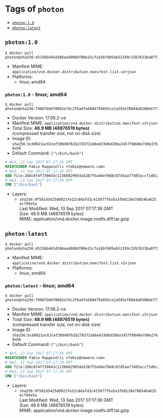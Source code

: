 <!-- THIS FILE IS GENERATED VIA './update-remote.sh' -->

# Tags of `photon`

-	[`photon:1.0`](#photon10)
-	[`photon:latest`](#photonlatest)

## `photon:1.0`

```console
$ docker pull photon@sha256:d5156b445d306aa4908df80e15cfa1bbf605eb51359c32b7633ba07f33ff7201
```

-	Manifest MIME: `application/vnd.docker.distribution.manifest.list.v2+json`
-	Platforms:
	-	linux; amd64

### `photon:1.0` - linux; amd64

```console
$ docker pull photon@sha256:79807b04f0602e7dc2f6a4fa568475b655ce1a593ef8044a0380de771ff61707
```

-	Docker Version: 17.06.2-ce
-	Manifest MIME: `application/vnd.docker.distribution.manifest.v2+json`
-	Total Size: **48.9 MB (48876519 bytes)**  
	(compressed transfer size, not on-disk size)
-	Image ID: `sha256:bc60921ac63cef30b96fb1b278372abbe619dbd26ba3457f8040e7d0e2760a56`
-	Default Command: `["\/bin\/bash"]`

```dockerfile
# Wed, 13 Sep 2017 07:17:16 GMT
MAINTAINER Fabio Rapposelli <fabio@vmware.com>
# Wed, 13 Sep 2017 07:17:20 GMT
ADD file:268c8f4f739643c12366829954a5287f5ad4ef868c87d5aa77485accf1d8c214 in / 
# Wed, 13 Sep 2017 07:17:20 GMT
CMD ["/bin/bash"]
```

-	Layers:
	-	`sha256:9f581d5425d8921fe22c8dafd1c4150777ba5a3fb8110e788546a625ecf89e5a`  
		Last Modified: Wed, 13 Sep 2017 07:17:36 GMT  
		Size: 48.9 MB (48876519 bytes)  
		MIME: application/vnd.docker.image.rootfs.diff.tar.gzip

## `photon:latest`

```console
$ docker pull photon@sha256:d5156b445d306aa4908df80e15cfa1bbf605eb51359c32b7633ba07f33ff7201
```

-	Manifest MIME: `application/vnd.docker.distribution.manifest.list.v2+json`
-	Platforms:
	-	linux; amd64

### `photon:latest` - linux; amd64

```console
$ docker pull photon@sha256:79807b04f0602e7dc2f6a4fa568475b655ce1a593ef8044a0380de771ff61707
```

-	Docker Version: 17.06.2-ce
-	Manifest MIME: `application/vnd.docker.distribution.manifest.v2+json`
-	Total Size: **48.9 MB (48876519 bytes)**  
	(compressed transfer size, not on-disk size)
-	Image ID: `sha256:bc60921ac63cef30b96fb1b278372abbe619dbd26ba3457f8040e7d0e2760a56`
-	Default Command: `["\/bin\/bash"]`

```dockerfile
# Wed, 13 Sep 2017 07:17:16 GMT
MAINTAINER Fabio Rapposelli <fabio@vmware.com>
# Wed, 13 Sep 2017 07:17:20 GMT
ADD file:268c8f4f739643c12366829954a5287f5ad4ef868c87d5aa77485accf1d8c214 in / 
# Wed, 13 Sep 2017 07:17:20 GMT
CMD ["/bin/bash"]
```

-	Layers:
	-	`sha256:9f581d5425d8921fe22c8dafd1c4150777ba5a3fb8110e788546a625ecf89e5a`  
		Last Modified: Wed, 13 Sep 2017 07:17:36 GMT  
		Size: 48.9 MB (48876519 bytes)  
		MIME: application/vnd.docker.image.rootfs.diff.tar.gzip

